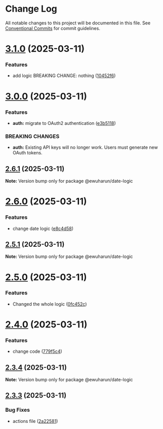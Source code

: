 # Change Log

All notable changes to this project will be documented in this file.
See [Conventional Commits](https://conventionalcommits.org) for commit guidelines.

# [3.1.0](https://github.com/ewuharun/monorepo/compare/@ewuharun/date-logic@3.0.0...@ewuharun/date-logic@3.1.0) (2025-03-11)


### Features

* add logic BREAKING CHANGE: nothing ([10452f6](https://github.com/ewuharun/monorepo/commit/10452f68015c4a29d60346e8954ca02f7ccea689))





# [3.0.0](https://github.com/ewuharun/monorepo/compare/@ewuharun/date-logic@2.6.1...@ewuharun/date-logic@3.0.0) (2025-03-11)


### Features

* **auth:** migrate to OAuth2 authentication ([e3b5118](https://github.com/ewuharun/monorepo/commit/e3b51180fa09b5bf12260f8a8788d7ddd4fc2e38))


### BREAKING CHANGES

* **auth:** Existing API keys will no longer work. Users must generate new OAuth tokens.





## [2.6.1](https://github.com/ewuharun/monorepo/compare/@ewuharun/date-logic@2.6.0...@ewuharun/date-logic@2.6.1) (2025-03-11)

**Note:** Version bump only for package @ewuharun/date-logic





# [2.6.0](https://github.com/ewuharun/monorepo/compare/@ewuharun/date-logic@2.5.1...@ewuharun/date-logic@2.6.0) (2025-03-11)


### Features

* change date logic ([e8c4d58](https://github.com/ewuharun/monorepo/commit/e8c4d58dc16de331e99eed9e4ffd8798f682adc4))





## [2.5.1](https://github.com/ewuharun/monorepo/compare/@ewuharun/date-logic@2.5.0...@ewuharun/date-logic@2.5.1) (2025-03-11)

**Note:** Version bump only for package @ewuharun/date-logic





# [2.5.0](https://github.com/ewuharun/monorepo/compare/@ewuharun/date-logic@2.4.0...@ewuharun/date-logic@2.5.0) (2025-03-11)


### Features

* Changed the whole logic ([0fc452c](https://github.com/ewuharun/monorepo/commit/0fc452c5524121e665bc1bb4feec729aa76b3991))





# [2.4.0](https://github.com/ewuharun/monorepo/compare/@ewuharun/date-logic@2.3.4...@ewuharun/date-logic@2.4.0) (2025-03-11)


### Features

* change code ([779f5c4](https://github.com/ewuharun/monorepo/commit/779f5c464dab61853f7ed6bd32d15f3f4fd3cbb2))





## [2.3.4](https://github.com/ewuharun/monorepo/compare/@ewuharun/date-logic@2.3.3...@ewuharun/date-logic@2.3.4) (2025-03-11)

**Note:** Version bump only for package @ewuharun/date-logic





## [2.3.3](https://github.com/ewuharun/monorepo/compare/@ewuharun/date-logic@2.3.2...@ewuharun/date-logic@2.3.3) (2025-03-11)


### Bug Fixes

* actions file ([2a22581](https://github.com/ewuharun/monorepo/commit/2a225812522732be360f769f8489401f71faa66c))
